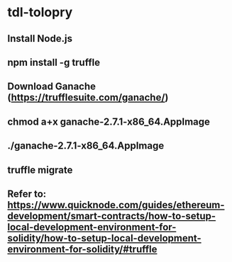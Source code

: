# tdl-tolopry
## Install Node.js
## npm install -g truffle 

## Download Ganache (https://trufflesuite.com/ganache/)
## chmod a+x ganache-2.7.1-x86_64.AppImage
## ./ganache-2.7.1-x86_64.AppImage

## truffle migrate

##  Refer to: https://www.quicknode.com/guides/ethereum-development/smart-contracts/how-to-setup-local-development-environment-for-solidity/how-to-setup-local-development-environment-for-solidity/#truffle